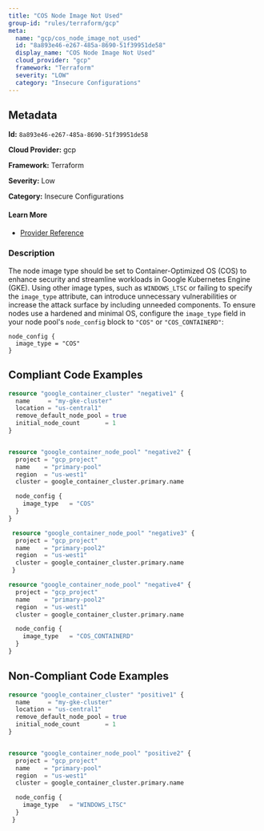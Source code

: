 ```yaml
---
title: "COS Node Image Not Used"
group-id: "rules/terraform/gcp"
meta:
  name: "gcp/cos_node_image_not_used"
  id: "8a893e46-e267-485a-8690-51f39951de58"
  display_name: "COS Node Image Not Used"
  cloud_provider: "gcp"
  framework: "Terraform"
  severity: "LOW"
  category: "Insecure Configurations"
---
```

## Metadata

**Id:** `8a893e46-e267-485a-8690-51f39951de58`

**Cloud Provider:** gcp

**Framework:** Terraform

**Severity:** Low

**Category:** Insecure Configurations

#### Learn More

 - [Provider Reference](https://registry.terraform.io/providers/hashicorp/google/latest/docs/resources/container_node_pool#node_config)

### Description

 The node image type should be set to Container-Optimized OS (COS) to enhance security and streamline workloads in Google Kubernetes Engine (GKE). Using other image types, such as `WINDOWS_LTSC` or failing to specify the `image_type` attribute, can introduce unnecessary vulnerabilities or increase the attack surface by including unneeded components. To ensure nodes use a hardened and minimal OS, configure the `image_type` field in your node pool's `node_config` block to `"COS"` or `"COS_CONTAINERD"`:

```
node_config {
  image_type = "COS"
}
```


## Compliant Code Examples
```terraform
resource "google_container_cluster" "negative1" {
  name     = "my-gke-cluster"
  location = "us-central1"
  remove_default_node_pool = true
  initial_node_count       = 1
}


resource "google_container_node_pool" "negative2" {
  project = "gcp_project"
  name    = "primary-pool"
  region  = "us-west1"
  cluster = google_container_cluster.primary.name

  node_config {
    image_type   = "COS"
  }
}

 resource "google_container_node_pool" "negative3" {
  project = "gcp_project"
  name    = "primary-pool2"
  region  = "us-west1"
  cluster = google_container_cluster.primary.name
 }

resource "google_container_node_pool" "negative4" {
  project = "gcp_project"
  name    = "primary-pool2"
  region  = "us-west1"
  cluster = google_container_cluster.primary.name

  node_config {
    image_type   = "COS_CONTAINERD"
  }
}
```
## Non-Compliant Code Examples
```terraform
resource "google_container_cluster" "positive1" {
  name     = "my-gke-cluster"
  location = "us-central1"
  remove_default_node_pool = true
  initial_node_count       = 1
}


resource "google_container_node_pool" "positive2" {
  project = "gcp_project"
  name    = "primary-pool"
  region  = "us-west1"
  cluster = google_container_cluster.primary.name

  node_config {
    image_type   = "WINDOWS_LTSC"
  }
 }
```